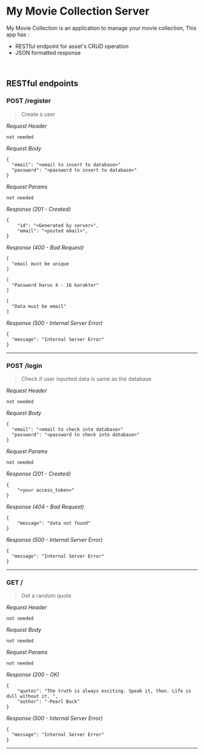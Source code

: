 # My Movie Collection Server
My Movie Collection is an application to manage your movie collection, This app has : 
* RESTful endpoint for asset's CRUD operation
* JSON formatted response

&nbsp;

## RESTful endpoints
### POST /register

> Create a user

_Request Header_
```
not needed
```

_Request Body_
```
{
  "email": "<email to insert to database>"
  "password": "<password to insert to database>"
}

```

_Request Params_
```
not needed
```

_Response (201 - Created)_
```
{
    "id": "<Generated by server>",
    "email": "<posted email>",
}
```

_Response (400 - Bad Request)_
```
[
  "email must be unique
]
```
```
[
  "Password harus 4 - 16 karakter"
]
```
```
[
  "Data must be email"
]
```

_Response (500 - Internal Server Error)_
```
{
  "message": "Internal Server Error"
}
```
---

### POST /login

> Check if user inputted data is same as the database

_Request Header_
```
not needed
```

_Request Body_
```
{
  "email": "<email to check into database>"
  "password": "<password to check into database>"
}

```

_Request Params_
```
not needed
```

_Response (201 - Created)_
```
{
    "<your access_token>"
}
```

_Response (404 - Bad Request)_
```
{
    "message": "data not found"
}
```

_Response (500 - Internal Server Error)_
```
{
  "message": "Internal Server Error"
}
```
---

### GET /

> Get a random quote

_Request Header_
```
not needed
```

_Request Body_
```
not needed
```

_Request Params_
```
not needed
```

_Response (200 - OK)_
```
{
    "quotes": "The truth is always exciting. Speak it, then. Life is dull without it. ",
    "author": "-Pearl Buck"
}
```

_Response (500 - Internal Server Error)_
```
{
  "message": "Internal Server Error"
}
```
---